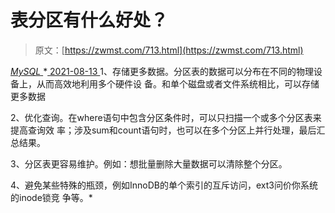 <!--yml
category: 未分类
date: 0001-01-01 00:00:00
-->

# 表分区有什么好处？

> 原文：[https://zwmst.com/713.html](https://zwmst.com/713.html)

   [ *MySQL* ](https://zwmst.com/mysql)*[ <time datetime="2021-08-14T07:57:38+08:00"> 2021-08-13 </time> ](https://zwmst.com/713.html)  1、存储更多数据。分区表的数据可以分布在不同的物理设备上，从而高效地利用多个硬件设 备。和单个磁盘或者文件系统相比，可以存储更多数据

2、优化查询。在where语句中包含分区条件时，可以只扫描一个或多个分区表来提高查询效 率；涉及sum和count语句时，也可以在多个分区上并行处理，最后汇总结果。

3、分区表更容易维护。例如：想批量删除大量数据可以清除整个分区。

4、避免某些特殊的瓶颈，例如InnoDB的单个索引的互斥访问，ext3问价你系统的inode锁竞 争等。*